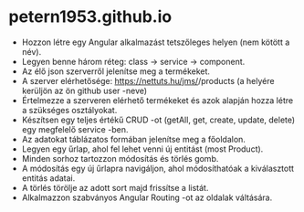 # petern1953.github.io
- Hozzon létre egy Angular alkalmazást tetszőleges helyen (nem kötött a név).
- Legyen benne három réteg: class -> service -> component.
- Az élő json szerverről jelenítse meg a termékeket.
- A szerver elérhetősége: https://nettuts.hu/jms/<githubname>/products (a helyére kerüljön az ön github user -neve)
- Értelmezze a szerveren elérhető termékeket és azok alapján hozza létre a szükséges osztályokat.
- Készítsen egy teljes értékű CRUD -ot (getAll, get, create, update, delete) egy megfelelő service -ben.
- Az adatokat táblázatos formában jelenítse meg a főoldalon.
- Legyen egy űrlap, ahol fel lehet venni új entitást (most Product).
- Minden sorhoz tartozzon módosítás és törlés gomb.
- A módosítás egy új űrlapra navigáljon, ahol módosíthatóak a kiválasztott entitás adatai.
- A törlés törölje az adott sort majd frissítse a listát.
- Alkalmazzon szabványos Angular Routing -ot az oldalak váltására.
